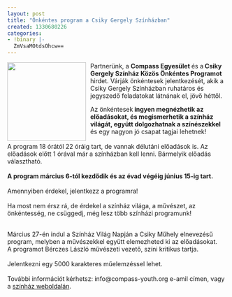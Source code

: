 ```yaml
---
layout: post
title: "Önkéntes program a Csiky Gergely Színházban"
created: 1330680226
categories:
- !binary |-
  ZmVsaMOtdsOhcw==
---
```

<p><img src="/sites/goldconsulting.eu/files/img/large_800px-Csiky_gergely_sz%C3%ADnh%C3%A1z.JPG" style="float: left; margin-right: 10px;" height="180" width="180">Partnerünk, a <strong>Compass Egyesület </strong>és a<strong> Csiky Gergely Színház Közös Önkéntes Programot</strong> hirdet. Várják önkéntesek jelentkezését, akik a Csiky Gergely Színházban ruhatáros és jegyszedő feladatokat látnának el, jövő héttől.</p><p>Az önkéntesek<strong> ingyen megnézhetik az előadásokat, és megismerhetik a színház világát, együtt dolgozhatnak a színészekkel</strong> és egy nagyon jó csapat tagjai lehetnek!<!--break--><br><br>A program 18 órától 22 óráig tart, de vannak délutáni előadások is. Az előadások előtt 1 órával már a színházban kell lenni. Bármelyik előadás választható.<br><br><strong>A program március 6-tól kezdődik és az évad végéig június 15-ig tart.</strong><br><br>Amennyiben érdekel, jelentkezz a programra!<br><br>Ha most nem érsz rá, de érdekel a színház világa, a művészet, az önkéntesség, ne csüggedj, még lesz több színházi programunk!</p><p><br>Március 27-én indul a Színház Világ Napján a Csiky Műhely elnevezésű program, melyben a művészekkel együtt elemezheted ki az előadásokat.<br>A programot Bérczes László művészeti vezető, színi kritikus tartja.<br><br>Jelentkezni egy 5000 karakteres műelemzéssel lehet.<br><br>További információt kérhetsz: info@compass-youth.org e-amil címen, vagy a <a href="http://csiky.hu/">színház weboldalán</a>.</p>
